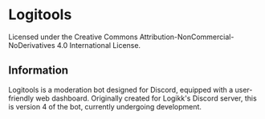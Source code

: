 # Logitools

Licensed under the Creative Commons Attribution-NonCommercial-NoDerivatives 4.0 International License.

## Information

Logitools is a moderation bot designed for Discord, equipped with a user-friendly web dashboard. Originally created for Logikk's Discord server, this is version 4 of the bot, currently undergoing development.
